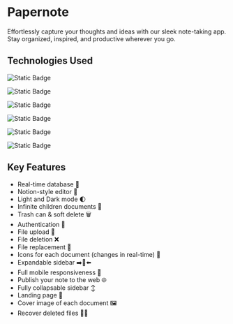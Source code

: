 
# Papernote

 Effortlessly capture your thoughts and ideas with our sleek note-taking app. Stay organized, inspired, and productive wherever you go.

 ## Technologies Used

![Static Badge](https://img.shields.io/badge/Next.js-blue)

![Static Badge](https://img.shields.io/badge/Typescript-red)

![Static Badge](https://img.shields.io/badge/Clerk_Auth-green)

![Static Badge](https://img.shields.io/badge/Convex-8A2BE2)

![Static Badge](https://img.shields.io/badge/Tailwind-red)

![Static Badge](https://img.shields.io/badge/ShadcnUI-gold)



## Key Features

- Real-time database  🔗 
- Notion-style editor 📝 
- Light and Dark mode 🌓
- Infinite children documents 🌲
- Trash can & soft delete 🗑️
- Authentication 🔐 
- File upload 📂
- File deletion ❌
- File replacement 🔀
- Icons for each document (changes in real-time) 🌠
- Expandable sidebar ➡️🔀⬅️
- Full mobile responsiveness 📱
- Publish your note to the web 🌐
- Fully collapsable sidebar ↕️
- Landing page 🛬
- Cover image of each document 🖼️
- Recover deleted files 🔄📄

